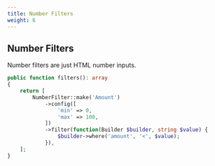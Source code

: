 ```yaml
---
title: Number Filters
weight: 6
---
```


## Number Filters

Number filters are just HTML number inputs.

```php
public function filters(): array
{
    return [
        NumberFilter::make('Amount')
            ->config([
                'min' => 0,
                'max' => 100,
            ])
            ->filter(function(Builder $builder, string $value) {
                $builder->where('amount', '<', $value);
            }),
    ];
}
```
